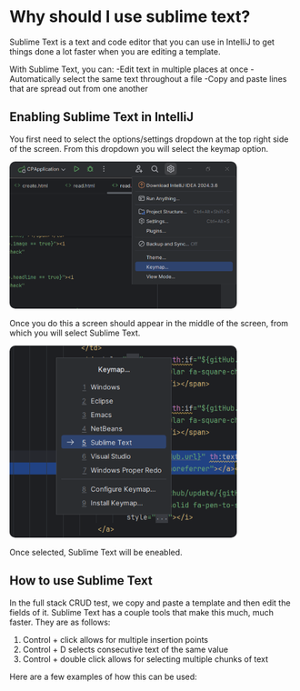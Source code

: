 # Why should I use sublime text?

Sublime Text is a text and code editor that you can use in IntelliJ to get things done a lot faster when you are editing a template.

With Sublime Text, you can:
-Edit text in multiple places at once
-Automatically select the same text throughout a file
-Copy and paste lines that are spread out from one another

## Enabling Sublime Text in IntelliJ

You first need to select the options/settings dropdown at the top right side of the screen. From this dropdown you will select the keymap option.

<img style="border-radius: 10px" width="400" alt="GitHub Desktop default" src="../images/Sublime1.PNG">

Once you do this a screen should appear in the middle of the screen, from which you will select Sublime Text.

<img style="border-radius: 10px" width="400" alt="GitHub Desktop default" src="../images/Sublime2.PNG">

Once selected, Sublime Text will be eneabled.

## How to use Sublime Text

In the full stack CRUD test, we copy and paste a template and then edit the fields of it. Sublime Text has a couple tools that make this much, much faster. They are as follows:

1. Control + click allows for multiple insertion points
2. Control + D selects consecutive text of the same value
3. Control + double click allows for selecting multiple chunks of text

Here are a few examples of how this can be used:
